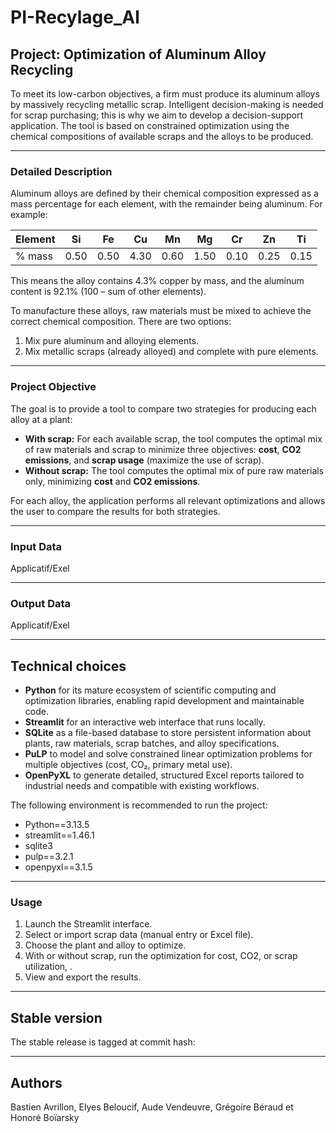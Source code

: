 # PI-Recylage_Al

## Project: Optimization of Aluminum Alloy Recycling

To meet its low-carbon objectives, a firm must produce its aluminum alloys by massively recycling metallic scrap. Intelligent decision-making is needed for scrap purchasing; this is why we aim to develop a decision-support application. The tool is based on constrained optimization using the chemical compositions of available scraps and the alloys to be produced.

---

### Detailed Description

Aluminum alloys are defined by their chemical composition expressed as a mass percentage for each element, with the remainder being aluminum. For example:

| Element | Si   | Fe   | Cu   | Mn   | Mg   | Cr   | Zn   | Ti   |
|---------|------|------|------|------|------|------|------|------|
| % mass  | 0.50 | 0.50 | 4.30 | 0.60 | 1.50 | 0.10 | 0.25 | 0.15 |

This means the alloy contains 4.3% copper by mass, and the aluminum content is 92.1% (100 – sum of other elements).

To manufacture these alloys, raw materials must be mixed to achieve the correct chemical composition. There are two options:
1. Mix pure aluminum and alloying elements.
2. Mix metallic scraps (already alloyed) and complete with pure elements.

---

### Project Objective

The goal is to provide a tool to compare two strategies for producing each alloy at a plant:

- **With scrap:** For each available scrap, the tool computes the optimal mix of raw materials and scrap to minimize three objectives: **cost**, **CO2 emissions**, and **scrap usage** (maximize the use of scrap).
- **Without scrap:** The tool computes the optimal mix of pure raw materials only, minimizing **cost** and **CO2 emissions**.

For each alloy, the application performs all relevant optimizations and allows the user to compare the results for both strategies.

---

### Input Data
Applicatif/Exel

---

### Output Data
Applicatif/Exel

---

## Technical choices

- **Python** for its mature ecosystem of scientific computing and optimization libraries, enabling rapid development and maintainable code.  
- **Streamlit** for an interactive web interface that runs locally. 
- **SQLite** as a file-based database to store persistent information about plants, raw materials, scrap batches, and alloy specifications.
- **PuLP** to model and solve constrained linear optimization problems for multiple objectives (cost, CO₂, primary metal use).
- **OpenPyXL** to generate detailed, structured Excel reports tailored to industrial needs and compatible with existing workflows.  

The following environment is recommended to run the project:
- Python==3.13.5
- streamlit==1.46.1
- sqlite3 
- pulp==3.2.1
- openpyxl==3.1.5

---

### Usage

1. Launch the Streamlit interface.
2. Select or import scrap data (manual entry or Excel file).
3. Choose the plant and alloy to optimize.
4. With or without scrap, run the optimization for cost, CO2, or scrap utilization, .
5. View and export the results.

---

## Stable version
The stable release is tagged at commit hash:  

---

## Authors

Bastien Avrillon, Elyes Beloucif, Aude Vendeuvre, Grégoire Béraud et Honoré Boïarsky
